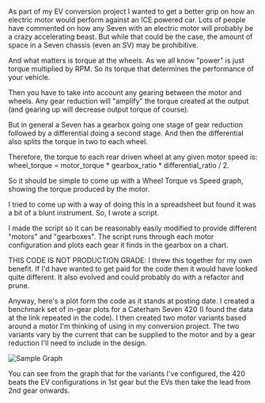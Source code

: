 As part of my EV conversion project I wanted to get a better grip on how an electric motor would perform against an ICE powered car. Lots of people have commented on how any Seven with an electric motor will probably be a crazy accelerating beast. But while that could be the case, the amount of space in a Seven chassis (even an SV) may be prohibitive.

And what matters is torque at the wheels. As we all know "power" is just torque multiplied by RPM. So its torque that determines the performance of your vehicle.

Then you have to take into account any gearing between the motor and wheels. Any gear reduction will "amplify" the torque created at the output (and gearing up will decrease output torque of course).

But in general a Seven has a gearbox going one stage of gear reduction followed by a differential doing a second stage. And then the differential also splits the torque in two to each wheel.

Therefore, the torque to each rear driven wheel at any given motor speed is: wheel_torque = motor_torque * gearbox_ratio * differential_ratio / 2.

So it should be simple to come up with a Wheel Torque vs Speed graph, showing the torque produced by the motor.

I tried to come up with a way of doing this in a spreadsheet but found it was a bit of a blunt instrument. So, I wrote a script.

I made the script so it can be reasonably easily modified to provide different "motors" and "gearboxes". The script runs through each motor configuration and plots each gear it finds in the gearbox on a chart. 

THIS CODE IS NOT PRODUCTION GRADE: I threw this together for my own benefit. If I'd have wanted to get paid for the code then it would have looked quite different. It also evolved and could probably do with a refactor and prune.

Anyway, here's a plot form the code as it stands at posting date. I created a benchmark set of in-gear plots for a Caterham Seven 420 (I found the data at the link repeated in the code). I then created two motor variants based around a motor I'm thinking of using in my conversion project. The two variants vary by the current that can be supplied to the motor and by a gear reduction I'll need to include in the design.

![Sample Graph](https://github.com/Purplemeanie/TorqueAndPowerComparisons/master/SPX177%20Wheel%20Torque%20Comparisons.png)

You can see from the graph that for the variants I've configured, the 420 beats the EV configurations in 1st gear but the EVs then take the lead from 2nd gear onwards.
